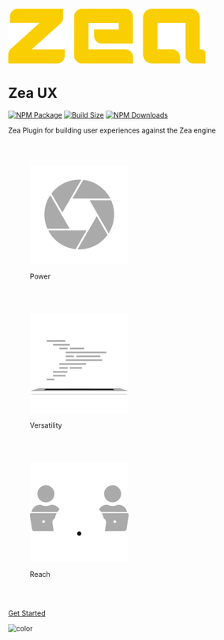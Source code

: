 [//]: <> (Author: Michael Smith)
[//]: <> (Date: May 22, 2020)

![logo](_media/logo-zea.svg)

# Zea UX
[![NPM Package][npm]][npm-url]
[![Build Size][build-size]][build-size-url]
[![NPM Downloads][npm-downloads]][npmtrends-url]

Zea Plugin for building user experiences against the Zea engine


<ul style="display:inline-block">

<li style="display:inline-block; padding:20px;">

![power](_media/icon-power.svg)

Power

</li>

<li style="display:inline-block; padding:20px;">

![versatility](_media/icon-versatility.svg)

Versatility

</li>
<li style="display:inline-block; padding:20px;">

![reach](_media/icon-reach.svg)

Reach

</li>
</ul>

[Get Started](README.md)

<!-- background color -->

![color](#333333)

[npm]: https://badge.fury.io/js/%40zeainc%2Fzea-ux.svg
[npm-url]: https://www.npmjs.com/package/@zeainc/zea-ux
[build-size]: https://badgen.net/bundlephobia/minzip/@zeainc/zea-ux
[build-size-url]: https://bundlephobia.com/result?p=@zeainc/zea-ux
[npm-downloads]: https://img.shields.io/npm/dw/@zeainc/zea-ux
[npmtrends-url]: https://www.npmtrends.com/@zeainc/zea-ux